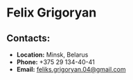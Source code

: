 # Felix Grigoryan

## Contacts: 
* **Location:** Minsk, Belarus
* **Phone:** +375 29 134-40-41
* **Email:** feliks.grigoryan.04@gmail.com
 
